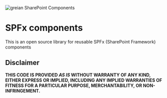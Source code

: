 ![greian SharePoint Components](https://devofficecdn.azureedge.net/media/Default/PnP/sppnp.png)

# SPFx components

This is an open source library for reusable SPFx (SharePoint Framework) components

## Disclaimer

**THIS CODE IS PROVIDED *AS IS* WITHOUT WARRANTY OF ANY KIND, EITHER EXPRESS OR IMPLIED, INCLUDING ANY IMPLIED WARRANTIES OF FITNESS FOR A PARTICULAR PURPOSE, MERCHANTABILITY, OR NON-INFRINGEMENT.**